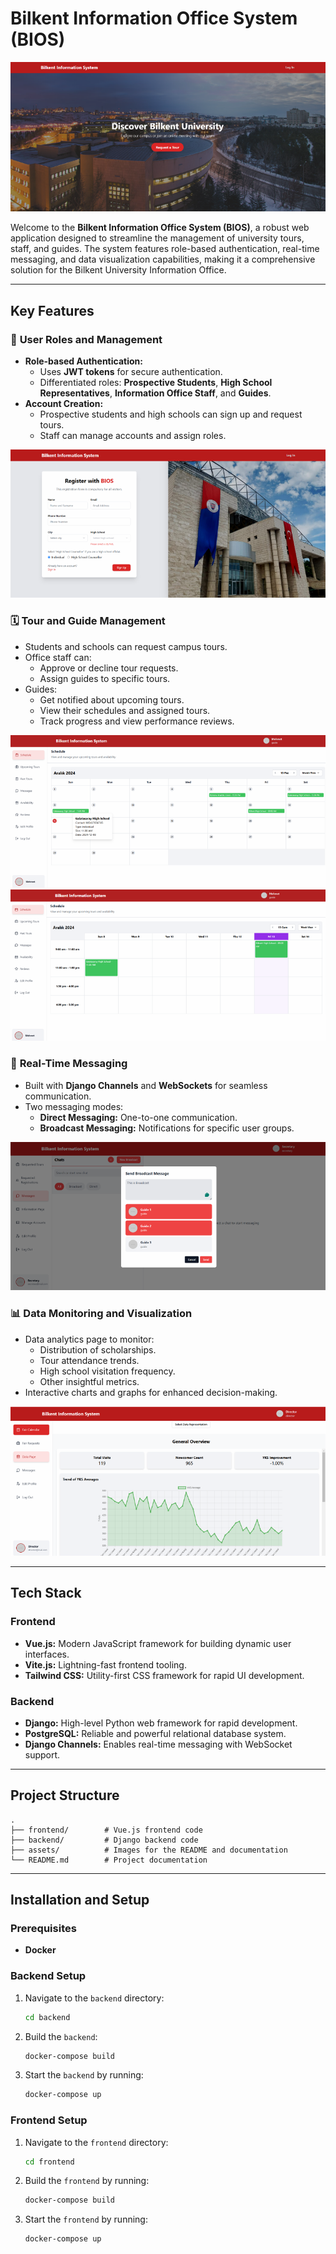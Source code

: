 # Bilkent Information Office System (BIOS)

![Home Page](./assets/home-page.png)

Welcome to the **Bilkent Information Office System (BIOS)**, a robust web application designed to streamline the management of university tours, staff, and guides. The system features role-based authentication, real-time messaging, and data visualization capabilities, making it a comprehensive solution for the Bilkent University Information Office.

---

## Key Features

### 🌟 **User Roles and Management**
- **Role-based Authentication:**
  - Uses **JWT tokens** for secure authentication.
  - Differentiated roles: **Prospective Students**, **High School Representatives**, **Information Office Staff**, and **Guides**.
- **Account Creation:**
  - Prospective students and high schools can sign up and request tours.
  - Staff can manage accounts and assign roles.

![Sign Up](./assets/sign-up.png)

### 🗓️ **Tour and Guide Management**
- Students and schools can request campus tours.
- Office staff can:
  - Approve or decline tour requests.
  - Assign guides to specific tours.
- Guides:
  - Get notified about upcoming tours.
  - View their schedules and assigned tours.
  - Track progress and view performance reviews.

![Monthly Calendar](./assets/month-cal.png)
![Weekly Calendar](./assets/week-cal.png)

### 💬 **Real-Time Messaging**
- Built with **Django Channels** and **WebSockets** for seamless communication.
- Two messaging modes:
  - **Direct Messaging:** One-to-one communication.
  - **Broadcast Messaging:** Notifications for specific user groups.

![Chat](./assets/chat.png)

### 📊 **Data Monitoring and Visualization**
- Data analytics page to monitor:
  - Distribution of scholarships.
  - Tour attendance trends.
  - High school visitation frequency.
  - Other insightful metrics.
- Interactive charts and graphs for enhanced decision-making.

![Data Visualization](./assets/data.png)

---

## Tech Stack

### **Frontend**
- **Vue.js:** Modern JavaScript framework for building dynamic user interfaces.
- **Vite.js:** Lightning-fast frontend tooling.
- **Tailwind CSS:** Utility-first CSS framework for rapid UI development.

### **Backend**
- **Django:** High-level Python web framework for rapid development.
- **PostgreSQL:** Reliable and powerful relational database system.
- **Django Channels:** Enables real-time messaging with WebSocket support.

---

## Project Structure

```plaintext
.
├── frontend/        # Vue.js frontend code
├── backend/         # Django backend code
├── assets/          # Images for the README and documentation
└── README.md        # Project documentation
```

---

## Installation and Setup

### Prerequisites
- **Docker**

### Backend Setup
1. Navigate to the `backend` directory:
   ```bash
   cd backend
   ```
2. Build the `backend`:
   ```bash
   docker-compose build
   ```
3. Start the `backend` by running:
   ```bash
   docker-compose up
   ```

### Frontend Setup
1. Navigate to the `frontend` directory:
   ```bash
   cd frontend
   ```
2. Build the `frontend` by running:
   ```bash
   docker-compose build
   ```
3. Start the `frontend` by running:
   ```bash
   docker-compose up
   ```
